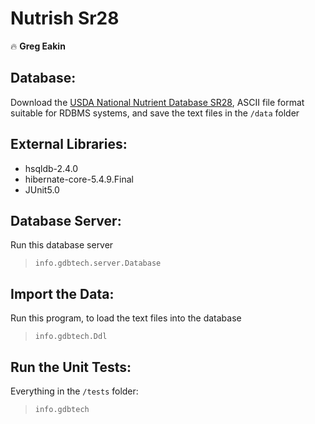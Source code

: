 # Nutrish Sr28
:fire: **Greg Eakin**

## Database:
Download the [USDA National Nutrient Database SR28](https://www.ars.usda.gov/northeast-area/beltsville-md-bhnrc/beltsville-human-nutrition-research-center/methods-and-application-of-food-composition-laboratory/mafcl-site-pages/sr17-sr28/), ASCII file format suitable for RDBMS systems, and save the text files in the `/data` folder

## External Libraries:
- hsqldb-2.4.0
- hibernate-core-5.4.9.Final
- JUnit5.0

## Database Server:
Run this database server
>`info.gdbtech.server.Database`

## Import the Data:
Run this program, to load the text files into the database
>`info.gdbtech.Ddl`

## Run the Unit Tests:
Everything in the `/tests` folder:
> `info.gdbtech`
